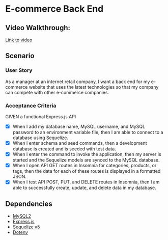 # E-commerce Back End

## Video Walkthrough:
[Link to video](https://watch.screencastify.com/v/28WdEKMmu3qmpbbeq6eo)

## Scenario

### User Story

As a manager at an internet retail company, I want a back end for my e-commerce website that uses the latest technologies so that my company can compete with other e-commerce companies.

### Acceptance Criteria

GIVEN a functional Express.js API 
- [x] When I add my database name, MySQL username, and MySQL password to an environment variable file, then I am able to connect to a database using Sequelize. 
- [x] When I enter schema and seed commands, then a development database is created and is seeded with test data.
- [x] When I enter the command to invoke the application, then my server is started and the Sequelize models are synced to the MySQL database.
- [x] When I open API GET routes in Insomnia for categories, products, or tags, then the data for each of these routes is displayed in a formatted JSON.
- [x] When I test API POST, PUT, and DELETE routes in Insomnia, then I am able to successfully create, update, and delete data in my database.

## Dependencies
* [MySQL2](https://www.npmjs.com/package/mysql2)
* [Express.js](https://expressjs.com/)
* [Sequelize v5](https://sequelize.org/v5/)
* [Dotenv](https://www.npmjs.com/package/dotenv)
